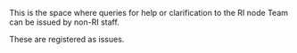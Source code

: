 This is the space where queries for help or clarification to the RI node Team can be issued by non-RI staff.

These are registered as issues.
